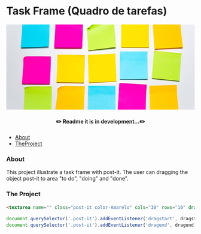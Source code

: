 # Task Frame (Quadro de tarefas)

![Post-It](image/post-its.jpeg)


<h4 align="center">
✏️ Readme it is in development...✏️
</h4>

<p>

* [About](#About)
* [TheProject](#the-project)

</p>



### About
<p>This project illustrate a task frame with post-it. The user can dragging the object post-it to area "to do", "doing" and "done".</p>

### The Project

~~~html
<textarea name="" class="post-it color-Amarelo" cols="30" rows="10" draggable="true"></textarea>
~~~

~~~javascript
document.querySelector('.post-it').addEventListener('dragstart', dragstart);
document.querySelector('.post-it').addEventListener('dragend', dragend);
~~~